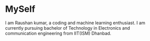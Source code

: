 # MySelf
I am Raushan kumar, a coding and machine learning enthusiast.
I am currently pursuing bachelor of Technology in Electronics and communication engineering from IIT(ISM) Dhanbad.
